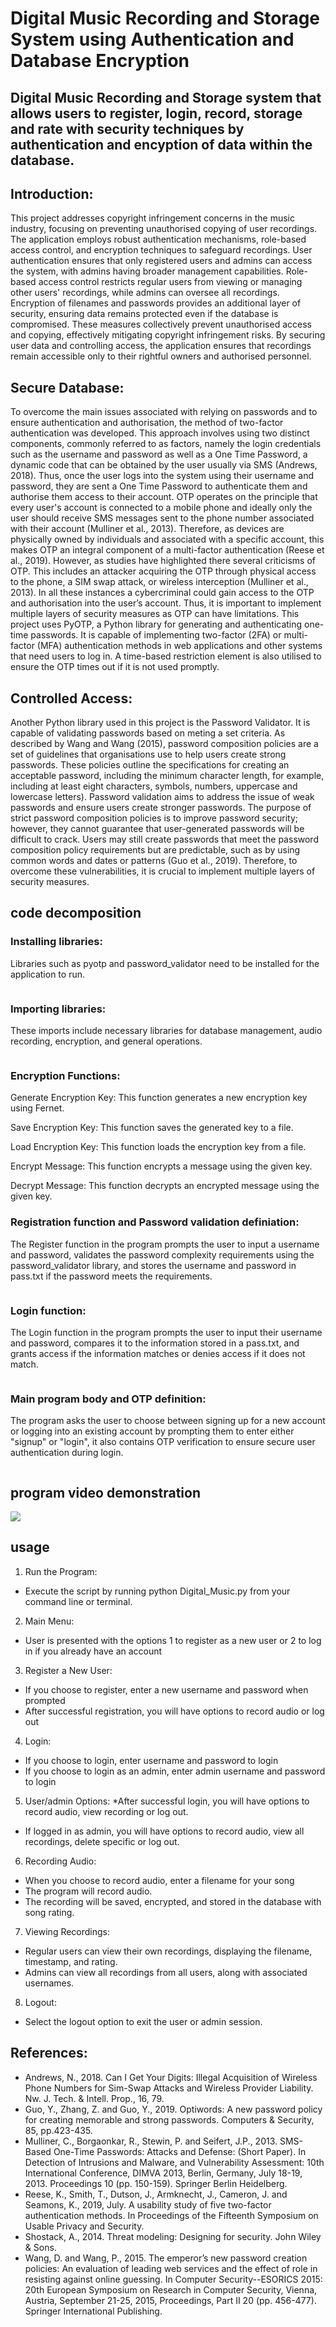 # Digital Music Recording and Storage System using Authentication and Database Encryption

## Digital Music Recording and Storage system that allows users to register, login, record, storage and rate with security techniques by authentication and encyption of data within the database.

## Introduction:

This project addresses copyright infringement concerns in the music industry, focusing on preventing unauthorised copying of user recordings. The application employs robust authentication mechanisms, role-based access control, and encryption techniques to safeguard recordings. User authentication ensures that only registered users and admins can access the system, with admins having broader management capabilities. Role-based access control restricts regular users from viewing or managing other users' recordings, while admins can oversee all recordings. Encryption of filenames and passwords provides an additional layer of security, ensuring data remains protected even if the database is compromised. These measures collectively prevent unauthorised access and copying, effectively mitigating copyright infringement risks. By securing user data and controlling access, the application ensures that recordings remain accessible only to their rightful owners and authorised personnel.

## Secure Database:

To overcome the main issues associated with relying on passwords and to ensure authentication and authorisation, the method of two-factor authentication was developed. This approach involves using two distinct components, commonly referred to as factors, namely the login credentials such as the username and password as well as a One Time Password, a dynamic code that can be obtained by the user usually via SMS (Andrews, 2018). Thus, once the user logs into the system using their username and password, they are sent a One Time Password to authenticate them and authorise them access to their account. OTP operates on the principle that every user's account is connected to a mobile phone and ideally only the user should receive SMS messages sent to the phone number associated with their account (Mulliner et al., 2013). 
Therefore, as devices are physically owned by individuals and associated with a specific account, this makes OTP an integral component of a multi-factor authentication (Reese et al., 2019). However, as studies have highlighted there several criticisms of OTP. This includes an attacker acquiring the OTP through physical access to the phone, a SIM swap attack, or wireless interception (Mulliner et al., 2013). In all these instances a cybercriminal could gain access to the OTP and authorisation into the user’s account. Thus, it is important to implement multiple layers of security measures as OTP can have limitations. 
This project uses PyOTP, a Python library for generating and authenticating one-time passwords. It is capable of implementing two-factor (2FA) or multi-factor (MFA) authentication methods in web applications and other systems that need users to log in. A time-based restriction element is also utilised to ensure the OTP times out if it is not used promptly. 


## Controlled Access:
Another Python library used in this project is the Password Validator. It is capable of validating passwords based on meting a set criteria. As described by Wang and Wang (2015), password composition policies are a set of guidelines that organisations use to help users create strong passwords. These policies outline the specifications for creating an acceptable password, including the minimum character length, for example, including at least eight characters, symbols, numbers, uppercase and lowercase letters). Password validation aims to address the issue of weak passwords and ensure users create stronger passwords. 
The purpose of strict password composition policies is to improve password security; however, they cannot guarantee that user-generated passwords will be difficult to crack. Users may still create passwords that meet the password composition policy requirements but are predictable, such as by using common words and dates or patterns (Guo et al., 2019). Therefore, to overcome these vulnerabilities, it is crucial to implement multiple layers of security measures.

## code decomposition
### Installing libraries:
Libraries such as pyotp and password_validator need to be installed for the application to run.

<span class="image fit"><img src="images/install_libraries.PNG" alt="" /></span>

### Importing libraries:
These imports include necessary libraries for database management, audio recording, encryption, and general operations.

<span class="image fit"><img src="images/lib.PNG" alt="" /></span>

### Encryption Functions:
Generate Encryption Key:
This function generates a new encryption key using Fernet.
<span class="image fit"><img src="images/libv.png" alt="" /></span>

Save Encryption Key:
This function saves the generated key to a file.
<span class="image fit"><img src="images/libv.png" alt="" /></span>

Load Encryption Key:
This function loads the encryption key from a file.
<span class="image fit"><img src="images/libv.png" alt="" /></span>

Encrypt Message:
This function encrypts a message using the given key.
<span class="image fit"><img src="images/libv.png" alt="" /></span>

Decrypt Message:
This function decrypts an encrypted message using the given key.
<span class="image fit"><img src="images/libv.png" alt="" /></span>

### Registration function and Password validation definiation:
The Register function in the program prompts the user to input a username and password, validates the password complexity requirements using the password_validator library, and stores the username and password in pass.txt if the password meets the requirements.

<span class="image fit"><img src="images/regf.png" alt="" /></span>

### Login function:
The Login function in the program prompts the user to input their username and password, compares it to the information stored in a pass.txt, and grants access if the information matches or denies access if it does not match.

 <span class="image fit"><img src="images/lfun.png" alt="" /></span>

### Main program body and OTP definition:
The program asks the user to choose between signing up for a new account or logging into an existing account by prompting them to enter either "signup" or "login", it also contains OTP verification to ensure secure user authentication during login.

<span class="image fit"><img src="images/motp.png" alt="" /></span>

## program video demonstration 

<img src="images/video.gif">

## usage

1.	Run the Program:
* Execute the script by running python Digital_Music.py from your command line or terminal.

2.	Main Menu:
* User is presented with the options 1 to register as a new user or 2 to log in if you already have an account

3.	Register a New User:
* If you choose to register, enter a new username and password when prompted
* After successful registration, you will have options to record audio or log out

4.	Login:
* If you choose to login, enter username and password to login
* If you choose to login as an admin, enter admin username and password to login

5.	User/admin Options:
*After successful login, you will have options to record audio, view recording or log out.
* If logged in as admin, you will have options to record audio, view all recordings, delete specific or log out.

6.	Recording Audio:
* When you choose to record audio, enter a filename for your song
* The program will record audio.
* The recording will be saved, encrypted, and stored in the database with song rating.

7.	Viewing Recordings:
* Regular users can view their own recordings, displaying the filename, timestamp, and rating.
* Admins can view all recordings from all users, along with associated usernames.

8.	Logout:
* Select the logout option to exit the user or admin session.

## References: 

* Andrews, N., 2018. Can I Get Your Digits: Illegal Acquisition of Wireless Phone Numbers for Sim-Swap Attacks and Wireless Provider Liability. Nw. J. Tech. & Intell. Prop., 16, 79.
* Guo, Y., Zhang, Z. and Guo, Y., 2019. Optiwords: A new password policy for creating memorable and strong passwords. Computers & Security, 85, pp.423-435.
* Mulliner, C., Borgaonkar, R., Stewin, P. and Seifert, J.P., 2013. SMS-Based One-Time Passwords: Attacks and Defense: (Short Paper). In Detection of Intrusions and Malware, and Vulnerability Assessment: 10th International Conference, DIMVA 2013, Berlin, Germany, July 18-19, 2013. Proceedings 10 (pp. 150-159). Springer Berlin Heidelberg.
* Reese, K., Smith, T., Dutson, J., Armknecht, J., Cameron, J. and Seamons, K., 2019, July. A usability study of five two-factor authentication methods. In Proceedings of the Fifteenth Symposium on Usable Privacy and Security.
* Shostack, A., 2014. Threat modeling: Designing for security. John Wiley & Sons.
* Wang, D. and Wang, P., 2015. The emperor’s new password creation policies: An evaluation of leading web services and the effect of role in resisting against online guessing. In Computer Security--ESORICS 2015: 20th European Symposium on Research in Computer Security, Vienna, Austria, September 21-25, 2015, Proceedings, Part II 20 (pp. 456-477). Springer International Publishing.

